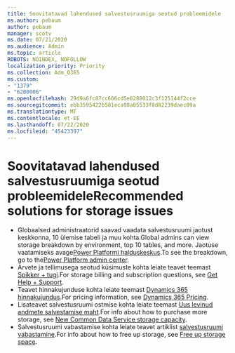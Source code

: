 ```yaml
---
title: Soovitatavad lahendused salvestusruumiga seotud probleemidele
ms.author: pebaum
author: pebaum
manager: scotv
ms.date: 07/21/2020
ms.audience: Admin
ms.topic: article
ROBOTS: NOINDEX, NOFOLLOW
localization_priority: Priority
ms.collection: Adm_O365
ms.custom:
- "1379"
- "6200006"
ms.openlocfilehash: 29d9a6fc87cc666cd5e6288012c3f125144f2cce
ms.sourcegitcommit: ebb3595422b581eca98a05533f8d82239daec09a
ms.translationtype: MT
ms.contentlocale: et-EE
ms.lasthandoff: 07/22/2020
ms.locfileid: "45423397"
---
```

# <a name="recommended-solutions-for-storage-issues"></a><span data-ttu-id="0007c-102">Soovitatavad lahendused salvestusruumiga seotud probleemidele</span><span class="sxs-lookup"><span data-stu-id="0007c-102">Recommended solutions for storage issues</span></span>

- <span data-ttu-id="0007c-103">Globaalsed administraatorid saavad vaadata salvestusruumi jaotust keskkonna, 10 ülemise tabeli ja muu kohta.</span><span class="sxs-lookup"><span data-stu-id="0007c-103">Global admins can view storage breakdown by environment, top 10 tables, and more.</span></span> <span data-ttu-id="0007c-104">Jaotuse vaatamiseks avage[Power Platformi halduskeskus](https://admin.powerplatform.microsoft.com/analytics/d365ce).</span><span class="sxs-lookup"><span data-stu-id="0007c-104">To see the breakdown, go to the[Power Platform admin center](https://admin.powerplatform.microsoft.com/analytics/d365ce).</span></span> 
- <span data-ttu-id="0007c-105">Arvete ja tellimusega seotud küsimuste kohta leiate teavet teemast [Spikker + tugi](https://docs.microsoft.com/dynamics365/customer-engagement/admin/contact-information-microsoft-dynamics-365-online-billing-support).</span><span class="sxs-lookup"><span data-stu-id="0007c-105">For storage billing and subscription questions, see [Get Help + Support](https://docs.microsoft.com/dynamics365/customer-engagement/admin/contact-information-microsoft-dynamics-365-online-billing-support).</span></span>
- <span data-ttu-id="0007c-106">Teavet hinnakujunduse kohta leiate teemast [Dynamics 365 hinnakujundus](https://dynamics.microsoft.com/pricing/).</span><span class="sxs-lookup"><span data-stu-id="0007c-106">For pricing information, see [Dynamics 365 Pricing](https://dynamics.microsoft.com/pricing/).</span></span>
- <span data-ttu-id="0007c-107">Lisateavet salvestusruumi ostmise kohta leiate teemast [Uus levinud andmete salvestamise maht](https://go.microsoft.com/fwlink/p/?linkid=2010782).</span><span class="sxs-lookup"><span data-stu-id="0007c-107">For info about how to purchase more storage, see [New Common Data Service storage capacity](https://go.microsoft.com/fwlink/p/?linkid=2010782).</span></span>
- <span data-ttu-id="0007c-108">Salvestusruumi vabastamise kohta leiate teavet artiklist [salvestusruumi vabastamine](https://go.microsoft.com/fwlink/p/?linkid=2011105).</span><span class="sxs-lookup"><span data-stu-id="0007c-108">For info about how to free up storage, see [Free up storage space](https://go.microsoft.com/fwlink/p/?linkid=2011105).</span></span>